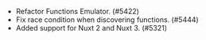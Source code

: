 - Refactor Functions Emulator. (#5422)
- Fix race condition when discovering functions. (#5444)
- Added support for Nuxt 2 and Nuxt 3. (#5321)
